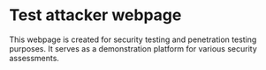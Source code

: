 # Test attacker webpage
This webpage is created for security testing and penetration testing purposes. It serves as a demonstration platform for various security assessments.
